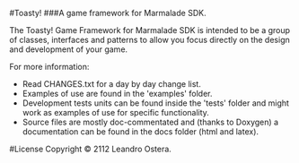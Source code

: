 #Toasty!
###A game framework for Marmalade SDK.

The Toasty! Game Framework for Marmalade SDK is intended to be a group of classes, interfaces and patterns to allow you focus directly on the design and development of your game.

For more information:

* Read CHANGES.txt for a day by day change list.
* Examples of use are found in the 'examples' folder.
* Development tests units can be found inside the 'tests' folder and might work as examples of use for specific functionality.
* Source files are mostly doc-commentated and (thanks to Doxygen) a documentation can be found in the docs folder (html and latex).

#License
Copyright &copy; 2112 Leandro Ostera.